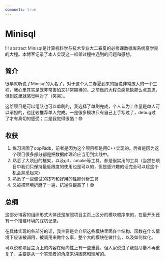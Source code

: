 ```yaml
---
commnets: true
---
```


# Minisql

!!! abstract 
    Minisql是计算机科学与技术专业大二春夏的必修课数据库系统夏学期的大程。本博客记录了本人实现这一框架过程中遇到的问题和感想。

## 简介

很早就听说了Minisql的大名了，对于这个大二春夏到来的据说非常庞大的一个工程，我心里其实是既非常害怕又非常期待的，之前做的大程总感觉缺那么点意思，但到这里就感觉味对了（笑哭）。

这给项目是可以组队也可以单刷的，我选择了单刷完成，个人认为工作量是单人可以承担的，也比较推荐单人完成。一是很多模块只有自己上手写过了，debug过了才有真切的感受；二是我觉得很酷！😎

## 收获

1. 练习巩固了oop和db，前者是因为这个项目都是用C++实现的。后者是因为这个项目很多部分都是把数据库理论应当用到实践中。
2. 熟悉了大项目的框架，以及git，cmake等工具，都是很实用的工具（当然在项目中我们只保持最低限度的使用也是可以的，但是感兴趣的话完全可以趁这个机会熟悉起来）
3. 熟悉了一些调试的技巧和好用的性能分析工具
4. 又被搭环境折磨了一遍，抗逆性提高了！😅

## 总纲

这部分博客的组织形式大体还是按照项目主页上区分的模块顺序来的，在最开头还有一个搭建环境的踩坑记录。

在具体实现的各部分的话，我主要是会介绍这些模块里面各个结构、函数在什么情境下应该被调用，被调用来做什么事，整个大的模块在做什么，以及如何优化。

可以说和项目主页上的内容在倾向性上有一些重叠，但人家说过了我就尽量不再重复了，主要是从一个实现者的角度来讲困惑和理解的。